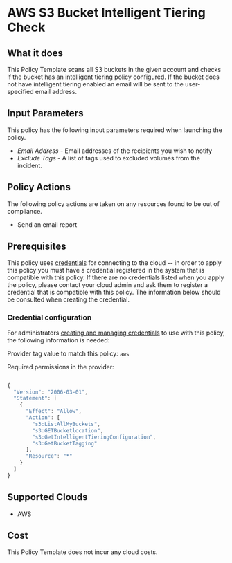 # AWS S3 Bucket Intelligent Tiering Check

## What it does

This Policy Template scans all S3 buckets in the given account and checks if the bucket has an intelligent tiering policy configured. If the bucket does not have intelligent tiering enabled an email will be sent to the user-specified email address.

## Input Parameters

This policy has the following input parameters required when launching the policy.

- *Email Address* - Email addresses of the recipients you wish to notify
- *Exclude Tags* - A list of tags used to excluded volumes from the incident.

## Policy Actions

The following policy actions are taken on any resources found to be out of compliance.

- Send an email report

## Prerequisites

This policy uses [credentials](https://docs.flexera.com/flexera/EN/Automation/ManagingCredentialsExternal.htm) for connecting to the cloud -- in order to apply this policy you must have a credential registered in the system that is compatible with this policy. If there are no credentials listed when you apply the policy, please contact your cloud admin and ask them to register a credential that is compatible with this policy. The information below should be consulted when creating the credential.

### Credential configuration

For administrators [creating and managing credentials](https://docs.flexera.com/flexera/EN/Automation/ManagingCredentialsExternal.htm) to use with this policy, the following information is needed:

Provider tag value to match this policy: `aws`

Required permissions in the provider:

```javascript

{
  "Version": "2006-03-01",
  "Statement": [
    {
      "Effect": "Allow",
      "Action": [
        "s3:ListAllMyBuckets",
        "s3:GETBucketlocation",
        "s3:GetIntelligentTieringConfiguration",
        "s3:GetBucketTagging"
      ],
      "Resource": "*"
    }
  ]
}
```

## Supported Clouds

- AWS

## Cost

This Policy Template does not incur any cloud costs.
